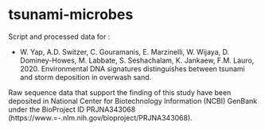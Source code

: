 # tsunami-microbes

Script and processed data for :
* W. Yap, A.D. Switzer, C. Gouramanis, E. Marzinelli, W. Wijaya, D. Dominey-Howes, M. Labbate, S. Seshachalam, K. Jankaew, F.M. Lauro, 2020. Environmental DNA signatures distinguishes between tsunami and storm deposition in overwash sand. 

Raw sequence data that support the finding of this study have been deposited in National Center for Biotechnology Information (NCBI) GenBank under the BioProject ID PRJNA343068 (https://www.=-\.nlm.nih.gov/bioproject/PRJNA343068). 
